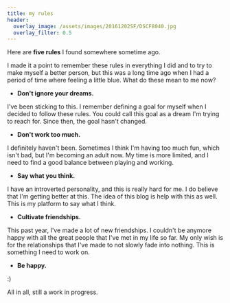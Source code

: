 ```yaml
---
title: my rules
header:
  overlay_image: /assets/images/20161202SF/DSCF8040.jpg
  overlay_filter: 0.5
---
```


Here are **five rules** I found somewhere sometime ago.

I made it a point to remember these rules in everything I did and to try to make myself a better person, but this was a long time ago when I had a period of time where feeling a little blue. What do these mean to me now?

* **Don't ignore your dreams.**

I've been sticking to this. I remember defining a goal for myself when I decided to follow these rules. You could call this goal as a dream I'm trying to reach for. Since then, the goal hasn't changed.

* **Don't work too much.**

I definitely haven't been. Sometimes I think I'm having too much fun, which isn't bad, but I'm becoming an adult now. My time is more limited, and I need to find a good balance between playing and working.

* **Say what you think.**

I have an introverted personality, and this is really hard for me. I do believe that I'm getting better at this. The idea of this blog is help with this as well. This is my platform to say what I think.

* **Cultivate friendships.**

This past year, I've made a lot of new friendships. I couldn't be anymore happy with all the great people that I've met in my life so far. My only wish is for the relationships that I've made to not slowly fade into nothing. This is something I need to work on.

* **Be happy.**

:)

All in all, still a work in progress.
